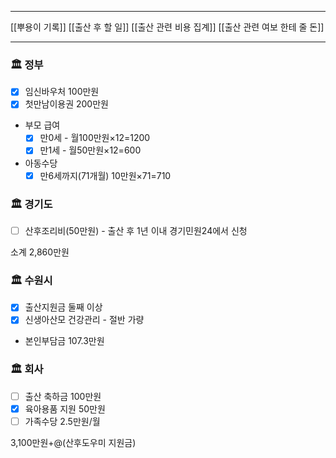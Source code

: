 ***
[[뿌용이 기록]]
[[출산 후 할 일]]
[[출산 관련 비용 집계]]
[[출산 관련 여보 한테 줄 돈]]
***

### 🏛 정부
- [x] 임신바우처 100만원
- [x] 첫만남이용권 200만원
- 부모 급여
	- [x] 만0세 - 월100만원×12=1200
	- [x] 만1세 -  월50만원×12=600
- 아동수당
	- [x] 만6세까지(71개월) 10만원×71=710

### 🏛 경기도
- [ ] 산후조리비(50만원) - 출산 후 1년 이내 경기민원24에서 신청

소계 2,860만원

### 🏛 수원시
- [x] 출산지원금 둘째 이상
- [x] 신생아산모 건강관리 - 절반 가량
- 본인부담금 107.3만원

### 🏛 회사
- [ ] 출산 축하금 100만원
- [x] 육아용품 지원 50만원
- [ ] 가족수당 2.5만원/월

3,100만원+@(산후도우미 지원금)